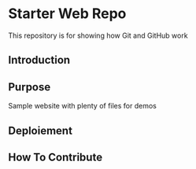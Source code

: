 # Starter Web Repo

This repository is for showing how Git and GitHub work

## Introduction

## Purpose

Sample website with plenty of files for demos

## Deploiement

## How To Contribute